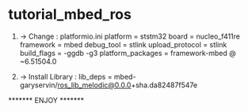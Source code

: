 # tutorial_mbed_ros
1. -> Change  : platformio.ini
                platform = ststm32
                board = nucleo_f411re
                framework = mbed
                debug_tool = stlink
                upload_protocol = stlink
                build_flags = -ggdb -g3
                platform_packages = framework-mbed @ ~6.51504.0

2. -> Install Library : lib_deps = mbed-garyservin/ros_lib_melodic@0.0.0+sha.da82487f547e


******* ENJOY *******
